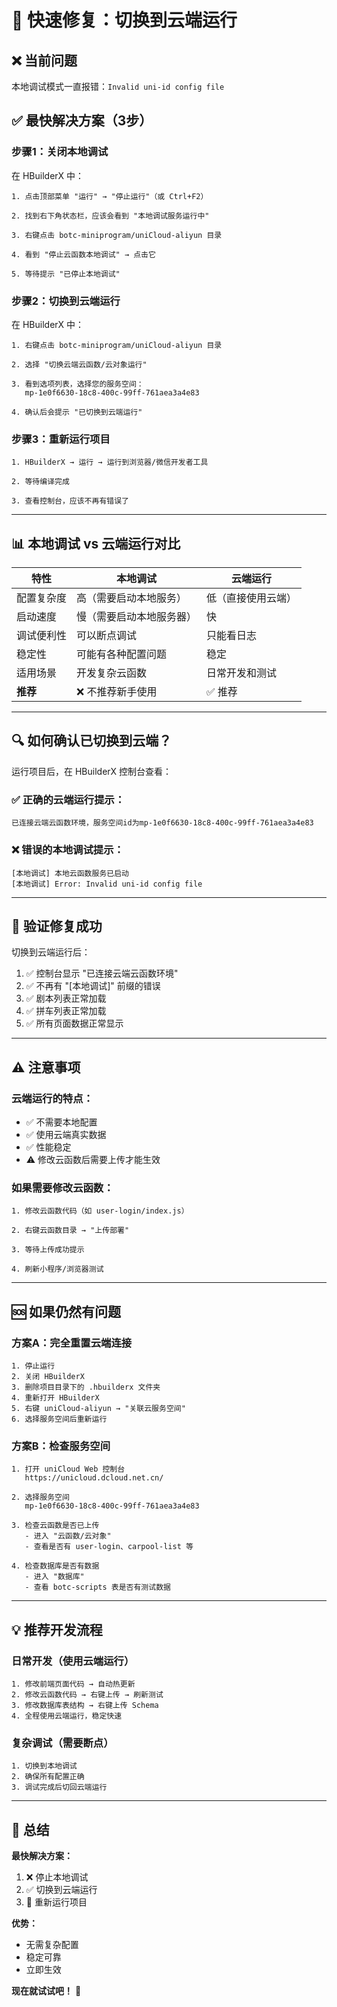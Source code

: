 # 🚀 快速修复：切换到云端运行

## ❌ 当前问题

本地调试模式一直报错：`Invalid uni-id config file`

## ✅ 最快解决方案（3步）

### 步骤1：关闭本地调试

在 HBuilderX 中：

```
1. 点击顶部菜单 "运行" → "停止运行"（或 Ctrl+F2）

2. 找到右下角状态栏，应该会看到 "本地调试服务运行中"

3. 右键点击 botc-miniprogram/uniCloud-aliyun 目录

4. 看到 "停止云函数本地调试" → 点击它

5. 等待提示 "已停止本地调试"
```

### 步骤2：切换到云端运行

在 HBuilderX 中：

```
1. 右键点击 botc-miniprogram/uniCloud-aliyun 目录

2. 选择 "切换云端云函数/云对象运行"

3. 看到选项列表，选择您的服务空间：
   mp-1e0f6630-18c8-400c-99ff-761aea3a4e83

4. 确认后会提示 "已切换到云端运行"
```

### 步骤3：重新运行项目

```
1. HBuilderX → 运行 → 运行到浏览器/微信开发者工具

2. 等待编译完成

3. 查看控制台，应该不再有错误了
```

---

## 📊 本地调试 vs 云端运行对比

| 特性 | 本地调试 | 云端运行 |
|------|----------|----------|
| 配置复杂度 | 高（需要启动本地服务） | 低（直接使用云端） |
| 启动速度 | 慢（需要启动本地服务器） | 快 |
| 调试便利性 | 可以断点调试 | 只能看日志 |
| 稳定性 | 可能有各种配置问题 | 稳定 |
| 适用场景 | 开发复杂云函数 | 日常开发和测试 |
| **推荐** | ❌ 不推荐新手使用 | ✅ 推荐 |

---

## 🔍 如何确认已切换到云端？

运行项目后，在 HBuilderX 控制台查看：

### ✅ 正确的云端运行提示：
```
已连接云端云函数环境，服务空间id为mp-1e0f6630-18c8-400c-99ff-761aea3a4e83
```

### ❌ 错误的本地调试提示：
```
[本地调试] 本地云函数服务已启动
[本地调试] Error: Invalid uni-id config file
```

---

## 🎯 验证修复成功

切换到云端运行后：

1. ✅ 控制台显示 "已连接云端云函数环境"
2. ✅ 不再有 "[本地调试]" 前缀的错误
3. ✅ 剧本列表正常加载
4. ✅ 拼车列表正常加载
5. ✅ 所有页面数据正常显示

---

## ⚠️ 注意事项

### 云端运行的特点：
- ✅ 不需要本地配置
- ✅ 使用云端真实数据
- ✅ 性能稳定
- ⚠️ 修改云函数后需要上传才能生效

### 如果需要修改云函数：
```
1. 修改云函数代码（如 user-login/index.js）

2. 右键云函数目录 → "上传部署"

3. 等待上传成功提示

4. 刷新小程序/浏览器测试
```

---

## 🆘 如果仍然有问题

### 方案A：完全重置云端连接

```
1. 停止运行
2. 关闭 HBuilderX
3. 删除项目目录下的 .hbuilderx 文件夹
4. 重新打开 HBuilderX
5. 右键 uniCloud-aliyun → "关联云服务空间"
6. 选择服务空间后重新运行
```

### 方案B：检查服务空间

```
1. 打开 uniCloud Web 控制台
   https://unicloud.dcloud.net.cn/

2. 选择服务空间
   mp-1e0f6630-18c8-400c-99ff-761aea3a4e83

3. 检查云函数是否已上传
   - 进入 "云函数/云对象"
   - 查看是否有 user-login、carpool-list 等

4. 检查数据库是否有数据
   - 进入 "数据库"
   - 查看 botc-scripts 表是否有测试数据
```

---

## 💡 推荐开发流程

### 日常开发（使用云端运行）

```
1. 修改前端页面代码 → 自动热更新
2. 修改云函数代码 → 右键上传 → 刷新测试
3. 修改数据库表结构 → 右键上传 Schema
4. 全程使用云端运行，稳定快速
```

### 复杂调试（需要断点）

```
1. 切换到本地调试
2. 确保所有配置正确
3. 调试完成后切回云端运行
```

---

## 🎉 总结

**最快解决方案：**
1. ❌ 停止本地调试
2. ✅ 切换到云端运行
3. 🚀 重新运行项目

**优势：**
- 无需复杂配置
- 稳定可靠
- 立即生效

**现在就试试吧！** 🎊

